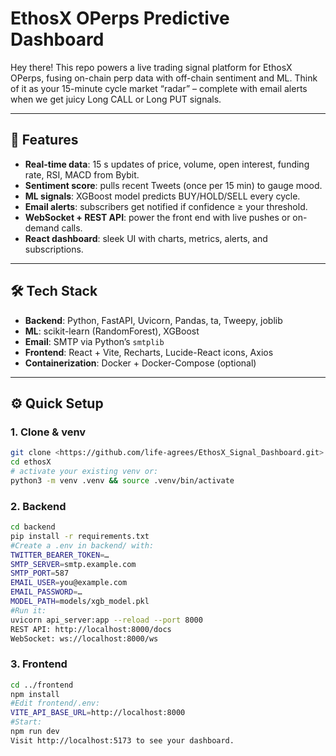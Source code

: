 # EthosX OPerps Predictive Dashboard

Hey there! This repo powers a live trading signal platform for EthosX OPerps, fusing on-chain perp data with off-chain sentiment and ML. Think of it as your 15-minute cycle market “radar” – complete with email alerts when we get juicy Long CALL or Long PUT signals.

---

## 🚀 Features

- **Real-time data**: 15 s updates of price, volume, open interest, funding rate, RSI, MACD from Bybit.  
- **Sentiment score**: pulls recent Tweets (once per 15 min) to gauge mood.  
- **ML signals**: XGBoost model predicts BUY/HOLD/SELL every cycle.  
- **Email alerts**: subscribers get notified if confidence ≥ your threshold.  
- **WebSocket + REST API**: power the front end with live pushes or on-demand calls.  
- **React dashboard**: sleek UI with charts, metrics, alerts, and subscriptions.

---

## 🛠️ Tech Stack

- **Backend**: Python, FastAPI, Uvicorn, Pandas, ta, Tweepy, joblib  
- **ML**: scikit-learn (RandomForest), XGBoost  
- **Email**: SMTP via Python’s `smtplib`  
- **Frontend**: React + Vite, Recharts, Lucide-React icons, Axios  
- **Containerization**: Docker + Docker-Compose (optional)  

---

## ⚙️ Quick Setup

### 1. Clone & venv

```bash
git clone <https://github.com/life-agrees/EthosX_Signal_Dashboard.git>
cd ethosX
# activate your existing venv or:
python3 -m venv .venv && source .venv/bin/activate
```
### 2.  Backend
```bash
cd backend
pip install -r requirements.txt
#Create a .env in backend/ with:
TWITTER_BEARER_TOKEN=…
SMTP_SERVER=smtp.example.com
SMTP_PORT=587
EMAIL_USER=you@example.com
EMAIL_PASSWORD=…
MODEL_PATH=models/xgb_model.pkl
#Run it:
uvicorn api_server:app --reload --port 8000
REST API: http://localhost:8000/docs
WebSocket: ws://localhost:8000/ws
```
### 3. Frontend
```bash
cd ../frontend
npm install
#Edit frontend/.env:
VITE_API_BASE_URL=http://localhost:8000
#Start:
npm run dev
Visit http://localhost:5173 to see your dashboard.
